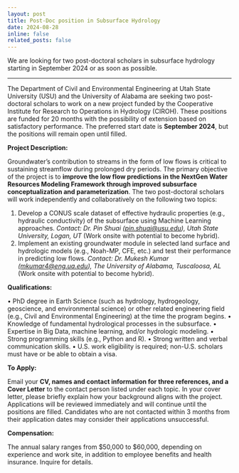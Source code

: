 ```yaml
---
layout: post
title: Post-Doc position in Subsurface Hydrology
date: 2024-08-28 
inline: false
related_posts: false
---
```


We are looking for two post-doctoral scholars in subsurface hydrology starting in September 2024 or as soon as possible. 

---

The Department of Civil and Environmental Engineering at Utah State University (USU) and the University of Alabama are seeking two post-doctoral scholars to work on a new project funded by the Cooperative Institute for Research to Operations in Hydrology (CIROH). These positions are funded for 20 months with the possibility of extension based on satisfactory performance. The preferred start date is **September 2024**, but the positions will remain open until filled.

**Project Description:**

Groundwater’s contribution to streams in the form of low flows is critical to sustaining streamflow during prolonged dry periods. The primary objective of the project is to **improve the low flow predictions in the NextGen Water Resources Modeling Framework through improved subsurface conceptualization and parameterization**. The two post-doctoral scholars will work independently and collaboratively on the following two topics:

1.	Develop a CONUS scale dataset of effective hydraulic properties (e.g., hydraulic conductivity) of the subsurface using Machine Learning approaches. *Contact: Dr. Pin Shuai (pin.shuai@usu.edu), Utah State University, Logan, UT* (Work onsite with potential to become hybrid). 
2.	Implement an existing groundwater module in selected land surface and hydrologic models (e.g., Noah-MP, CFE, etc.) and test their performance in predicting low flows. *Contact: Dr. Mukesh Kumar (mkumar4@eng.ua.edu), The University of Alabama, Tuscaloosa, AL* (Work onsite with potential to become hybrid). 

**Qualifications:**

•	PhD degree in Earth Science (such as hydrology, hydrogeology, geoscience, and environmental science) or other related engineering field (e.g., Civil and Environmental Engineering) at the time the program begins.
•	Knowledge of fundamental hydrological processes in the subsurface.
•	Expertise in Big Data, machine learning, and/or hydrologic modeling.
•	Strong programming skills (e.g., Python and R).
•	Strong written and verbal communication skills.
•	U.S. work eligibility is required; non-U.S. scholars must have or be able to obtain a visa.

**To Apply:**

Email your **CV, names and contact information for three references, and a Cover Letter** to the contact person listed under each topic. In your cover letter, please briefly explain how your background aligns with the project. Applications will be reviewed immediately and will continue until the positions are filled. Candidates who are not contacted within 3 months from their application dates may consider their applications unsuccessful.

**Compensation:**

The annual salary ranges from $50,000 to $60,000, depending on experience and work site, in addition to employee benefits and health insurance. Inquire for details. 


